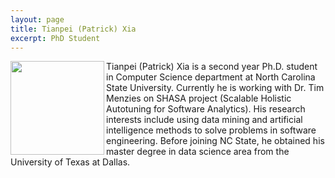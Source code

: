 ```yaml
---
layout: page
title: Tianpei (Patrick) Xia
excerpt: PhD Student
---
```



<img align="left" width="150" src="/img/xia.jpg">
Tianpei (Patrick) Xia is a second year Ph.D. student in Computer Science department at North Carolina State University. Currently he is working with Dr. Tim Menzies on SHASA project (Scalable Holistic Autotuning for Software Analytics). His research interests include using data mining and artificial intelligence methods to solve problems in software engineering. Before joining NC State, he obtained his master degree in data science area from the University of Texas at Dallas.
